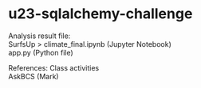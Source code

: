 # u23-sqlalchemy-challenge


Analysis result file:   
SurfsUp > climate_final.ipynb (Jupyter Notebook)  
app.py (Python file)

References:
Class activities  
AskBCS (Mark)
